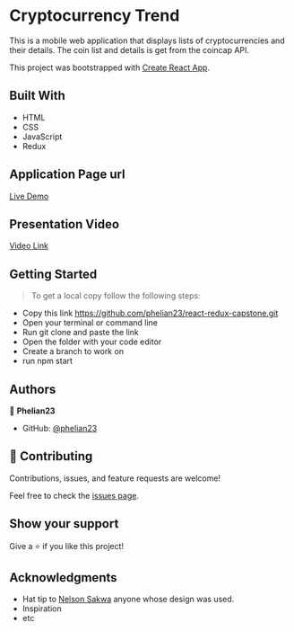 # Cryptocurrency Trend

This is a mobile web application that displays lists of cryptocurrencies and their details. The coin list and details is get from the coincap API.

This project was bootstrapped with [Create React App](https://github.com/facebook/create-react-app).

## Built With

- HTML
- CSS
- JavaScript
- Redux

## Application Page url

[Live Demo](https://hopeful-easley-4dce01.netlify.app/)

## Presentation Video

[Video Link](https://www.loom.com/share/77c70cf74d93434d8b4677d2c50542f1)

## Getting Started

> To get a local copy follow the following steps:

- Copy this link https://github.com/phelian23/react-redux-capstone.git
- Open your terminal or command line
- Run git clone and paste the link
- Open the folder with your code editor
- Create a branch to work on
- run npm start

## Authors

👤 **Phelian23**

- GitHub: [@phelian23](https://github.com/phelian23)

## 🤝 Contributing

Contributions, issues, and feature requests are welcome!

Feel free to check the [issues page](../../issues/).

## Show your support

Give a ⭐️ if you like this project!

## Acknowledgments

- Hat tip to [Nelson Sakwa](https://www.behance.net/sakwadesignstudio) anyone whose design was used.
- Inspiration
- etc
